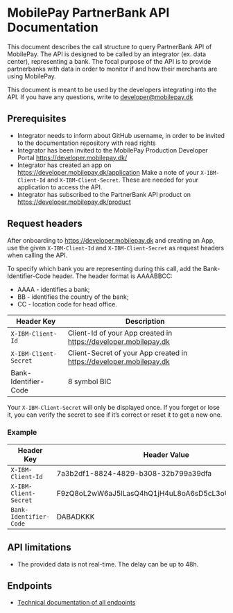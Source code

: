 # MobilePay PartnerBank API Documentation
This document describes the call structure to query PartnerBank API of MobilePay. The API is designed to be called by an integrator (ex. data center), representing a bank. The focal purpose of the API is to provide partnerbanks with data in order to monitor if and how their merchants are using MobilePay. 

This document is meant to be used by the developers integrating into the API.
If you have any questions, write to developer@mobilepay.dk 

## Prerequisites
- Integrator needs to inform about GitHub username, in order to be invited to the documentation repository with read rights
- Integrator has been invited to the MobilePay Production Developer Portal https://developer.mobilepay.dk/ 
- Integrator has created an app on https://developer.mobilepay.dk/application Make a note of your `X-IBM-Client-Id` and `X-IBM-Client-Secret`. These are needed for your application to access the API.
- Integrator has subscribed to the PartnerBank API product on https://developer.mobilepay.dk/product 

## Request headers
After onboarding to https://developer.mobilepay.dk and creating an App, use the given `X-IBM-Client-Id` and `X-IBM-Client-Secret` as request headers when calling the API. 

To specify which bank you are representing during this call, add the Bank-Identifier-Code header. The header format is AAAABBCC:
- AAAA - identifies a bank;
- BB - identifies the country of the bank;
- CC - location code for head office.

| Header Key           | Description                                                         |
| -------------------  | ------------------------------------------------------------------- |
| `X-IBM-Client-Id`      | Client-Id of your App created in https://developer.mobilepay.dk     |
| `X-IBM-Client-Secret`  | Client-Secret of your App created in https://developer.mobilepay.dk |
| Bank-Identifier-Code | 8 symbol BIC                                                        |

Your `X-IBM-Client-Secret` will only be displayed once. If you forget or lose it, you can verify the secret to see if it’s correct or reset it to get a new one.
 

### Example
| Header Key           | Header Value                                       |
| -------------------  | -------------------------------------------------- |
| `X-IBM-Client-Id`      | 7a3b2df1-8824-4829-b308-32b799a39dfa               |
| `X-IBM-Client-Secret`  | F9zQ8oL2wW6aJ5lLasQ4hQ1jH4uL8oA6sD5cL3oU7aO1mP2nZ4 |
| `Bank-Identifier-Code` | DABADKKK                                           |


## API limitations
- The provided data is not real-time. The delay can be up to 48h.

## Endpoints
- [Technical documentation of all endpoints](endpoints.md)
